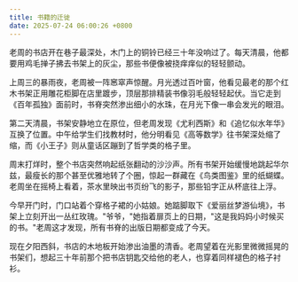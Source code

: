 ```yaml
---
title: 书籍的迁徙
date: 2025-07-24 06:00:26 +0800
---
```


老周的书店开在巷子最深处，木门上的铜铃已经三十年没响过了。每天清晨，他都要用鸡毛掸子拂去书架上的灰尘，那些书便像被挠痒痒似的轻轻颤动。

上周三的暴雨夜，老周被一阵窸窣声惊醒。月光透过百叶窗，他看见最老的那个红木书架正用雕花柜脚在店里踱步，顶层那排精装书像羽毛般轻轻起伏。当它走到《百年孤独》面前时，书脊突然渗出细小的水珠，在月光下像一串会发光的眼泪。

第二天清晨，书架安静地立在原位，但老周发现《尤利西斯》和《追忆似水年华》互换了位置。中午给学生们找教材时，他分明看见《高等数学》往书架深处缩了缩，而《小王子》则从童话区蹦到了哲学类的格子里。

周末打烊时，整个书店突然响起纸张翻动的沙沙声。所有书架开始缓慢地跳起华尔兹，最瘦长的那个甚至优雅地转了个圈，惊起一群藏在《鸟类图鉴》里的纸蝴蝶。老周坐在摇椅上看着，茶水里映出书页纷飞的影子，那些铅字正从杯底往上浮。

今早开门时，门口站着个穿格子裙的小姑娘。她踮脚取下《爱丽丝梦游仙境》，书架上立刻开出一丛红玫瑰。"爷爷，"她指着扉页上的日期，"这是我妈妈小时候买的书。"老周这才发现，所有书脊的出版日期都变成了今天。

现在夕阳西斜，书店的木地板开始渗出油墨的清香。老周望着在光影里微微摇晃的书架们，想起三十年前那个把书店钥匙交给他的老人，也穿着同样褪色的格子衬衫。
